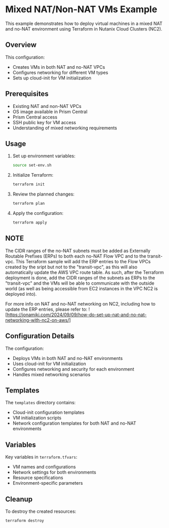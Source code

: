 # Mixed NAT/Non-NAT VMs Example

This example demonstrates how to deploy virtual machines in a mixed NAT and no-NAT environment using Terraform in Nutanix Cloud Clusters (NC2).

## Overview

This configuration:
- Creates VMs in both NAT and no-NAT VPCs
- Configures networking for different VM types
- Sets up cloud-init for VM initialization

## Prerequisites

- Existing NAT and non-NAT VPCs
- OS image available in Prism Central
- Prism Central access
- SSH public key for VM access
- Understanding of mixed networking requirements

## Usage

1. Set up environment variables:
   ```bash
   source set-env.sh
   ```

2. Initialize Terraform:
   ```bash
   terraform init
   ```

3. Review the planned changes:
   ```bash
   terraform plan
   ```

4. Apply the configuration:
   ```bash
   terraform apply
   ```

## NOTE 

The CIDR ranges of the no-NAT subnets must be added as Externally Routable Prefixes (ERPs) to both each no-NAT Flow VPC and to the transit-vpc. This Terraform sample will add the ERP entries to the Flow VPCs created by the sript but not to the "transit-vpc", as this will also automatically update the AWS VPC route table. As such, after the Terraform deployment is done, add the CIDR ranges of the subnets as ERPs to the "transit-vpc" and the VMs will be able to communicate with the outside world (as well as being accessible from EC2 instances in the VPC NC2 is deployed into). 

For more info on NAT and no-NAT networking on NC2, including how to update the ERP entries, please refer to: ![https://jonamiki.com/2024/09/09/how-do-set-up-nat-and-no-nat-networking-with-nc2-on-aws/]

## Configuration Details

The configuration:
- Deploys VMs in both NAT and no-NAT environments
- Uses cloud-init for VM initialization
- Configures networking and security for each environment
- Handles mixed networking scenarios

## Templates

The `templates` directory contains:
- Cloud-init configuration templates
- VM initialization scripts
- Network configuration templates for both NAT and no-NAT environments

## Variables

Key variables in `terraform.tfvars`:
- VM names and configurations
- Network settings for both environments
- Resource specifications
- Environment-specific parameters

## Cleanup

To destroy the created resources:
```bash
terraform destroy
``` 

